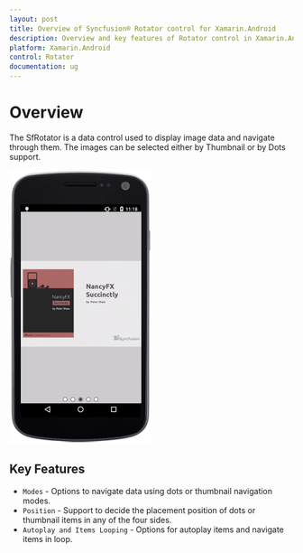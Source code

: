 ```yaml
---
layout: post
title: Overview of Syncfusion® Rotator control for Xamarin.Android 
description: Overview and key features of Rotator control in Xamarin.Android 
platform: Xamarin.Android 
control: Rotator 
documentation: ug
---
```


# Overview

The SfRotator is a data control used to display image data and navigate through them. The images can be selected either by Thumbnail or by Dots support.

![](images/rotator.png)
 
## Key Features

* `Modes` - Options to navigate data using dots or thumbnail navigation modes.
* `Position` - Support to decide the placement position of dots or thumbnail items in any of the four sides.
* `Autoplay and Items Looping` - Options for autoplay items and navigate items in loop.